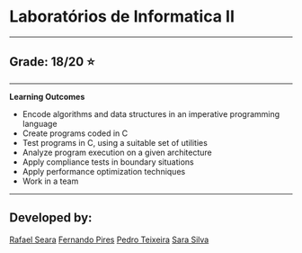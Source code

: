 # Laboratórios de Informatica II
---

## Grade: 18/20 ⭐
---

**Learning Outcomes**

- Encode algorithms and data structures in an imperative programming language
- Create programs coded in C
- Test programs in C, using a suitable set of utilities
- Analyze program execution on a given architecture
- Apply compliance tests in boundary situations
- Apply performance optimization techniques
- Work in a team

---

## Developed by:

[Rafael Seara](https://github.com/rafaellseara)
[Fernando Pires](https://github.com/ferjpires)
[Pedro Teixeira](https://github.com/PedroTe010)
[Sara Silva](https://github.com/sarasilv-a)
